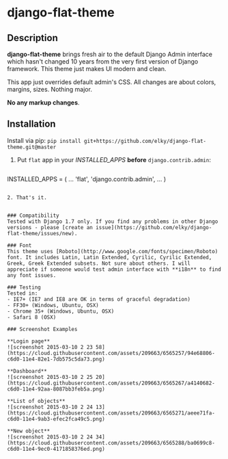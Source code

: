 # django-flat-theme

## Description

**django-flat-theme** brings fresh air to the default Django Admin interface which hasn't changed 10 years from the very first version of Django framework. This theme just makes UI modern and clean.

This app just overrides default admin's CSS. All changes are about colors, margins, sizes. Nothing major.

**No any markup changes**.

## Installation
Install via pip: ```pip install git+https://github.com/elky/django-flat-theme.git@master```


1. Put ```flat``` app in your *INSTALLED_APPS* **before** ```django.contrib.admin```:

    ```
INSTALLED_APPS = (
        ...
        'flat',
        'django.contrib.admin',
        ...
)
```

2. That's it.


### Compatibility
Tested with Django 1.7 only. If you find any problems in other Django versions - please [create an issue](https://github.com/elky/django-flat-theme/issues/new).

### Font
This theme uses [Roboto](http://www.google.com/fonts/specimen/Roboto) font. It includes Latin, Latin Extended, Cyrilic, Cyrilic Extended, Greek, Greek Extended subsets. Not sure about others. I will appreciate if someone would test admin interface with **i18n** to find any font issues.

### Testing
Tested in:
- IE7+ (IE7 and IE8 are OK in terms of graceful degradation)
- FF30+ (Windows, Ubuntu, OSX)
- Chrome 35+ (Windows, Ubuntu, OSX)
- Safari 8 (OSX)

### Screenshot Examples

**Login page**
![screenshot 2015-03-10 2 23 58](https://cloud.githubusercontent.com/assets/209663/6565257/94e68806-c6d0-11e4-82e1-7db575c5da73.png)

**Dashboard**
![screenshot 2015-03-10 2 25 20](https://cloud.githubusercontent.com/assets/209663/6565267/a4140682-c6d0-11e4-92aa-8087bb3feb5a.png)

**List of objects**
![screenshot 2015-03-10 2 24 13](https://cloud.githubusercontent.com/assets/209663/6565271/aeee71fa-c6d0-11e4-9ab3-efec2fca49c5.png)

**New object**
![screenshot 2015-03-10 2 24 34](https://cloud.githubusercontent.com/assets/209663/6565288/ba0699c8-c6d0-11e4-9ec0-4171858376ed.png)


